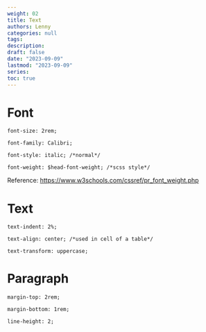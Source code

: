 ```yaml
---
weight: 02
title: Text
authors: Lenny
categories: null
tags: 
description: 
draft: false
date: "2023-09-09"
lastmod: "2023-09-09"
series:
toc: true
---
```



<!--more-->

# Font

```
font-size: 2rem;

font-family: Calibri;

font-style: italic; /*normal*/

font-weight: $head-font-weight; /*scss style*/

```

Reference: https://www.w3schools.com/cssref/pr_font_weight.php


# Text

```
text-indent: 2%;

text-align: center; /*used in cell of a table*/

text-transform: uppercase;
```

# Paragraph

```
margin-top: 2rem;

margin-bottom: 1rem;

line-height: 2;



```